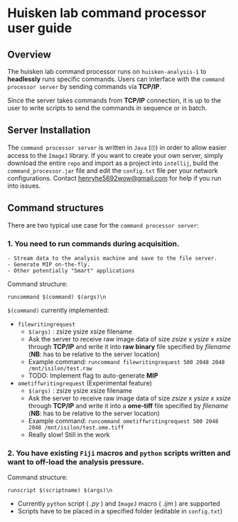 # Huisken lab command processor user guide
## Overview
The huisken lab command processor runs on ```huisken-analysis-1``` to **headlessly** runs specific commands. Users can interface with the ```command processor server``` by sending commands via **TCP/IP**. 

Since the server takes commands from **TCP/IP** connection, it is up to the user to write scripts to send the commands in sequence or in batch. 
## Server Installation
The ```command processor server``` is written in ```Java``` (:roll_eyes:) in order to allow easier access to the ```ImageJ``` library. If you want to create your own server, simply download the entire ```repo``` and import as a project into ```intellij```, build the ```command_processor.jar``` file and edit the ```config.txt``` file per your network configurations. Contact henryhe5692wow@gmail.com for help if you run into issues.

## Command structures
There are two typical use case for the ```command processor server```:
### 1. You need to run commands during acquisition.
    - Stream data to the analysis machine and save to the file server.
    - Generate MIP on-the-fly.
    - Other potentially "Smart" applications
Command structure:

```runcommand $(command) $(args)\n```


```$(command)``` currently implemented:

* ```filewritingrequest```
    * ```$(args)``` : zsize ysize xsize filename
    * Ask the server to receive raw image data of size _zsize_ x _ysize_ x _xsize_ through __TCP/IP__ and write it into __raw binary__ file specified by _filename_ (__NB__: has to be relative to the server location)
    * Example command: ```runcommand filewritingrequest 500 2048 2048 /mnt/isilon/test.raw```
    * TODO: Implement flag to auto-generate __MIP__
* ```ometiffwritingrequest``` (Experimental feature)
    * ```$(args)``` : zsize ysize xsize filename
    * Ask the server to receive raw image data of size _zsize_ x _ysize_ x _xsize_ through __TCP/IP__ and write it into a __ome-tiff__ file specified by _filename_ (__NB__: has to be relative to the server location)
    * Example command: ```runcommand ometiffwritingrequest 500 2048 2048 /mnt/isilon/test.ome.tiff```
    * Really slow! Still in the work




### 2. You have existing ```Fiji``` macros and ```python``` scripts written and want to off-load the analysis pressure.

Command structure:

```runscript $(scriptname) $(args)\n```

* Currently ```python``` script ( _.py_ ) and ```ImageJ``` macro ( _.ijm_ ) are supported
* Scripts have to be placed in a specified folder (editable in ```config.txt```)



